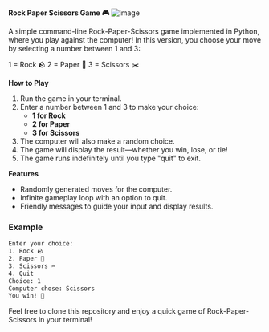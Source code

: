 **Rock Paper Scissors Game 🎮**
![image](https://github.com/user-attachments/assets/997c337a-ad0a-45df-99ba-19e5f5e193e1)


A simple command-line Rock-Paper-Scissors game implemented in Python, where you play against the computer! In this version, you choose your move by selecting a number between 1 and 3:

  1 = Rock 🪨
  2 = Paper 📄
  3 = Scissors ✂️

  **How to Play**
1. Run the game in your terminal.
2. Enter a number between 1 and 3 to make your choice:
   - **1 for Rock**
   - **2 for Paper**
   - **3 for Scissors**
3. The computer will also make a random choice.
4. The game will display the result—whether you win, lose, or tie!
5. The game runs indefinitely until you type "quit" to exit.

  **Features**
- Randomly generated moves for the computer.
- Infinite gameplay loop with an option to quit.
- Friendly messages to guide your input and display results.

### Example

```bash
Enter your choice: 
1. Rock 🪨
2. Paper 📄
3. Scissors ✂️
4. Quit
Choice: 1
Computer chose: Scissors
You win! 🎉
```

Feel free to clone this repository and enjoy a quick game of Rock-Paper-Scissors in your terminal!
